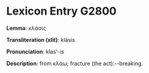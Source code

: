 # Lexicon Entry G2800

**Lemma**: κλάσις

**Transliteration (xlit)**: klásis

**Pronunciation**: klas'-is

**Description**:
from κλάω; fracture (the act):--breaking.
